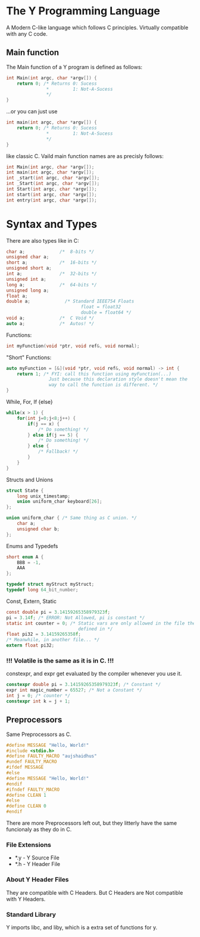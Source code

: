 # The Y Programming Language
A Modern C-like language which follows C principles. Virtually compatible with
any C code.

## Main function
The Main function of a Y program is defined as follows:
```c
int Main(int argc, char *argv[]) {
    return 0; /* Returns 0: Sucess
               *         1: Not-A-Sucess
               */
}
```
...or you can just use
```c
int main(int argc, char *argv[]) {
    return 0; /* Returns 0: Sucess
               *         1: Not-A-Sucess
               */
}
```
like classic C. Vaild main function names are as precisly follows:
```c
int Main(int argc, char *argv[]);
int main(int argc, char *argv[]);
int _start(int argc, char *argv[]);
int _Start(int argc, char *argv[]);
int Start(int argc, char *argv[]);
int start(int argc, char *argv[]);
int entry(int argc, char *argv[]);
```
# Syntax and Types

There are also types like in C:
```c
char a;             /*  8-bits */
unsigned char a;
short a;            /*  16-bits */
unsigned short a;
int a;              /*  32-bits */
unsigned int a;
long a;             /*  64-bits */
unsigned long a;
float a;
double a;             /* Standard IEEE754 Floats
                            float = float32
                            double = float64 */
void a;             /*  C Void */
auto a;             /*  Autos! */
```
Functions:

```c
int myFunction(void *ptr, void ref&, void normal);
```
"Short" Functions:
```c
auto myFunction = [&](void *ptr, void ref&, void normal) -> int {
    return 1; /* FYI: call this function using myFunction(...)
                Just because this declaration style doesn't mean the
                way to call the function is different. */
}
```
While, For, If {else}
```c
while(x > 1) {
    for(int j=0;j<8;j++) {
        if(j == x) {
            /* Do something! */
        } else if(j == 5) {
            /* Do something! */
        } else {
            /* Fallback! */
        }
    }
}
```
Structs and Unions
```c
struct State {
    long unix_timestamp;
    union uniform_char keyboard[26];
};

union uniform_char { /* Same thing as C union. */
    char a;
    unsigned char b;
};
```
Enums and Typedefs
```cpp
short enum A {
    BBB = -1,
    AAA
};

typedef struct myStruct myStruct;
typedef long 64_bit_number;
```
Const, Extern, Static
```c
const double pi = 3.14159265358979323f;
pi = 3.14f; /* ERROR: Not Allowed, pi is constant */
static int counter = 0; /* Static vars are only allowed in the file they are
                           defined in */
float pi32 = 3.14159265358f;
/* Meanwhile, in another file... */
extern float pi32;
```
### !!! Volatile is the same as it is in C. !!!
constexpr, and expr get evaluated by the compiler whenever you use it.
```cpp
constexpr double pi = 3.14159265358979323f; /* Constant */
expr int magic_number = 65527; /* Not a Constant */
int j = 0; /* counter */
constexpr int k = j + 1;
```
## Preprocessors
Same Preprocessors as C.
```c
#define MESSAGE "Hello, World!"
#include <stdio.h>
#define FAULTY_MACRO "aujshaidhus"
#undef FAULTY_MACRO
#ifdef MESSAGE
#else
#define MESSAGE "Hello, World!"
#endif
#ifndef FAULTY_MACRO
#define CLEAN 1
#else
#define CLEAN 0
#endif
```
There are more Preprocessors left out, but they litterly have the same funcionaly as they do in C.

### File Extensions
* *.y - Y Source File
* *.h - Y Header File
### About Y Header Files
They are compatible with C Headers. But C Headers are Not
compatible with Y Headers.
### Standard Library
Y imports libc, and liby, which is a extra set of functions for y.

